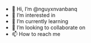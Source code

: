 - 👋 Hi, I’m @nguyxnvanbanq
- 👀 I’m interested in 
- 🌱 I’m currently learning 
- 💞️ I’m looking to collaborate on
- 📫 How to reach me 

<!---
nguyxnvanbanq/nguyxnvanbanq is a ✨ special ✨ repository because its `README.md` (this file) appears on your GitHub profile.
You can click the Preview link to take a look at your changes.
--->
